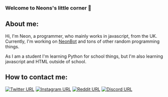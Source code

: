 ### Welcome to Neons's little corner 👋

## About me:

Hi, I'm Neon, a programmer, who mainly works in javascript, from the UK. Currently, I'm working on [NeonBot]() and tons of other random programming things.

As I am a student I'm learning Python for school things, but I'm also learning javascript and HTML outside of school.

## 

## How to contact me:

[![Twitter URL](https://img.shields.io/twitter/url?color=%231DA1F2&label=follow&logo=twitter&logoColor=%231DA1F2&style=flat-square&url=https%3A%2F%2Fwww.reddit.com%2Fuser%theneonrichards)](https://twitter.com/theneonrichards)
[![Instagram URL](https://img.shields.io/twitter/url?color=%23fb3958&label=follow&logo=instagram&logoColor=%23fb3958&style=flat-square&url=https%3A%2F%2Fwww.instagram.com%2Ftheneonrichards)](https://www.instagram.com/theneonrichards)
[![Reddit URL](https://img.shields.io/twitter/url?color=orange&label=follow&logo=reddit&logoColor=orange&style=flat-square&url=https%3A%2F%2Fwww.reddit.com%2Fuser%OfficialNeon)](https://www.reddit.com/user/OfficialNeon)
[![Discord URL](https://img.shields.io/twitter/url?color=grey&label=join=discord&logoColor=white&style=flat-square&url=https%3A%2F%2Fwww.discord.com%2Finvite%2FVxaDcB6)](https://discord.gg/VxaDcB6)
